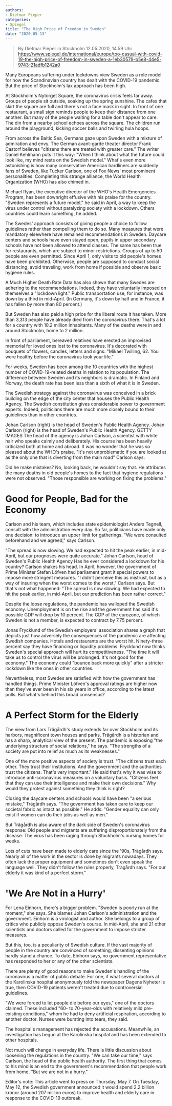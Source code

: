 ```yaml
---
authors:
- Dietmar Pieper
categories:
- Spiegel
title: "The High Price of Freedom in Sweden"
date: "2020-05-13"
---
```


> By Dietmar Pieper in Stockholm 12.05.2020, 14.59 Uhr
> https://www.spiegel.de/international/europe/too-casual-with-covid-19-the-high-price-of-freedom-in-sweden-a-1eb30579-b5e8-44e5-9743-21adfb1242a0


Many Europeans suffering under lockdowns view Sweden as a role model for how the Scandinavian country has dealt with the COVID-19 pandemic. But the price of Stockholm's lax approach has been high.

At Stockholm's Nytorget Square, the coronavirus crisis feels far away. Groups of people sit outside, soaking up the spring sunshine. The cafes that skirt the square are full and there's not a face mask in sight. In front of one restaurant, a small sign reminds people to keep their distance from one another. But many of the people waiting for a table don't appear to care. The din from a nearby school echoes across the square. The children run around the playground, kicking soccer balls and twirling hula hoops.


From across the Baltic Sea, Germans gaze upon Sweden with a mixture of admiration and envy. The German avant-garde theater director Frank Castorf believes "citizens there are treated with greater care." The writer Daniel Kehlmann puts it this way: "When I think about what the future could look like, my mind rests on the Swedish model." What's even more astonishing is how many conservative American hardliners are suddenly fans of Sweden, like Tucker Carlson, one of Fox News' most prominent personalities. Completing this strange alliance, the World Health Organization (WHO) has also chimed in.

Michael Ryan, the executive director of the WHO's Health Emergencies Program, has been downright effusive with his praise for the country. "Sweden represents a future model," he said in April, a way to keep the virus under control without paralyzing society with a lockdown. Others countries could learn something, he added.



The Swedes' approach consists of giving people a choice to follow guidelines rather than compelling them to do so. Many measures that were mandatory elsewhere have remained recommendations in Sweden. Daycare centers and schools have even stayed open, pupils in upper secondary schools have not been allowed to attend classes. The same has been true for restaurants, which are subject to minor restrictions. Groups of up to 50 people are even permitted. Since April 1, only visits to old people's homes have been prohibited. Otherwise, people are supposed to conduct social distancing, avoid traveling, work from home if possible and observe basic hygiene rules.

A Much Higher Death Rate
Data has also shown that many Swedes are adhering to the recommendations. Indeed, they have voluntarily imposed on themselves a "lockdown light." Public transportation use, for instance, was down by a third in mid-April. (In Germany, it's down by half and in France, it has fallen by more than 80 percent.)

But Sweden has also paid a high price for the liberal route it has taken. More than 3,313 people have already died from the coronavirus there. That's a lot for a country with 10.2 million inhabitants. Many of the deaths were in and around Stockholm, home to 2 million.

In front of parliament, bereaved relatives have erected an improvised memorial for loved ones lost to the coronavirus. It's decorated with bouquets of flowers, candles, letters and signs: "Mikael Twilling, 62. You were healthy before the coronavirus took your life."

For weeks, Sweden has been among the 10 countries with the highest number of COVID-19-related deaths in relation to its population. The difference between Sweden and its neighbors is dramatic. In Finland and Norway, the death rate has been less than a sixth of what it is in Sweden.

The Swedish strategy against the coronavirus was conceived in a brick building on the edge of the city center that houses the Public Health Agency. The Swedish constitution gives considerable power to government experts. Indeed, politicians there are much more closely bound to their guidelines than in other countries.

Johan Carlson (right) is the head of Sweden's Public Health Agency.
Johan Carlson (right) is the head of Sweden's Public Health Agency. GETTY IMAGES
The head of the agency is Johan Carlson, a scientist with white hair who speaks calmly and deliberately. His course has been heavily criticized both at home and abroad. It was no wonder that he was so pleased about the WHO's praise. "It's not unproblematic if you are looked at as the only one that is diverting from the main road" Carlson says.

Did he make mistakes? No, looking back, he wouldn't say that. He attributes the many deaths in old people's homes to the fact that hygiene regulations were not observed. "Those responsible are working on fixing the problems."

# Good for People, Bad for the Economy
Carlson and his team, which includes state epidemiologist Anders Tegnell, consult with the administration every day. So far, politicians have made only one decision: to introduce an upper limit for gatherings. "We were consulted beforehand and we agreed," says Carlson.

"The spread is now slowing. We had expected to hit the peak earlier, in mid-April, but our prognoses were quite accurate."
Johan Carlson, head of Sweden's Public Health Agency
Has he ever considered a lockdown for his country? Carlson shakes his head. In April, however, the government of Prime Minister Stefan Löfven had parliament grant it special powers to impose more stringent measures. "I didn't perceive this as mistrust, but as a way of insuring when the worst comes to the worst," Carlson says. But that's not what happened: "The spread is now slowing. We had expected to hit the peak earlier, in mid-April, but our prediction has been rather correct."

Despite the loose regulations, the pandemic has walloped the Swedish economy. Unemployment is on the rise and the government has said it's possible GDP will drop by 10 percent. The GDP of the eurozone, of which Sweden is not a member, is expected to contract by 7.75 percent.

Jonas Frycklund of the Swedish employers' association shares a graph that depicts just how adversely the consequences of the pandemic are affecting Swedish companies. Hotels and restaurants are the worst hit. Ninety-three percent say they have financing or liquidity problems. Frycklund now thinks Sweden's special approach will hurt its competitiveness. "The time it will take us to control the virus will be prolonged. It's not good for the economy." The economy could "bounce back more quickly" after a stricter lockdown like the ones in other countries.

Nevertheless, most Swedes are satisfied with how the government has handled things. Prime Minister Löfven's approval ratings are higher now than they've ever been in his six years in office, according to the latest polls. But what's behind this broad consensus?

# A Perfect Storm for the Elderly
The view from Lars Trägårdh's study extends far over Stockholm and its harbors, magnificent town houses and parks. Trägårdh is a historian and has a sharp, analytical view of the present. The pandemic is exposing "the underlying structure of social relations," he says. "The strengths of a society are put into relief as much as its weaknesses."

One of the more positive aspects of society is trust. "The citizens trust each other. They trust their institutions. And the government and the authorities trust the citizens. That's very important." He said that's why it was wise to introduce anti-coronavirus measures on a voluntary basis. "Citizens feel that they can use their intelligence and make their own decisions." Why would they protest against something they think is right?


Closing the daycare centers and schools would have been "a serious mistake," Trägårdh says. "The government has taken care to keep our societal fabric as intact as possible." He adds: "Gender equality can only exist if women can do their jobs as well as men."

But Trägårdh is also aware of the dark side of Sweden's coronavirus response: Old people and migrants are suffering disproportionately from the disease. The virus has been raging through Stockholm's nursing homes for weeks.

Lots of cuts have been made to elderly care since the '90s, Trägårdh says. Nearly all of the work in the sector is done by migrants nowadays. They often lack the proper equipment and sometimes don't even speak the language well. They didn't follow the rules properly, Trägårdh says. "For our elderly it was kind of a perfect storm."

# 'We Are Not in a Hurry'
For Lena Einhorn, there's a bigger problem. "Sweden is poorly run at the moment," she says. She blames Johan Carlson's administration and the government. Einhorn is a virologist and author. She belongs to a group of critics who publicly oppose Sweden's course. In mid-April, she and 21 other scientists and doctors called for the government to impose stricter measures.

But this, too, is a peculiarity of Swedish culture. If the vast majority of people in the country are convinced of something, dissenting opinions hardly stand a chance. To date, Einhorn says, no government representative has responded to her or any of the other scientists.

There are plenty of good reasons to make Sweden's handling of the coronavirus a matter of public debate. For one, if what several doctors at the Karolinska hospital anonymously told the newspaper Dagens Nyheter is true, then COVID-19 patients weren't treated due to controversial guidelines.

"We were forced to let people die before our eyes," one of the doctors claimed. These included "60- to 70-year-olds with relatively mild pre-existing conditions," whom he had to deny artificial respiration, according to another doctor. Nurses were bursting into tears, they said.

The hospital's management has rejected the accusations. Meanwhile, an investigation has begun at the Karolinska hospital and has been extended to other hospitals.

Not much will change in everyday life. There is little discussion about loosening the regulations in the country. "We can take our time," says Carlson, the head of the public health authority. The first thing that comes to his mind is an end to the government's recommendation that people work from home. "But we are not in a hurry."

Editor's note: This article went to press on Thursday, May 7. On Tuesday, May 12, the Swedish government announced it would spend 2.2 billion kronor (around 207 million euros) to improve health and elderly care in response to the COVID-19 outbreak. 
